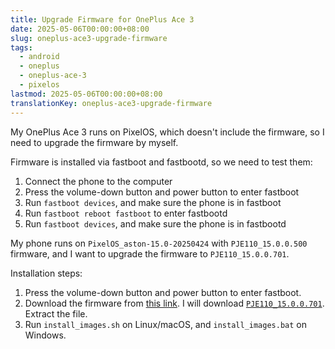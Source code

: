```yaml
---
title: Upgrade Firmware for OnePlus Ace 3
date: 2025-05-06T00:00:00+08:00
slug: oneplus-ace3-upgrade-firmware
tags:
  - android
  - oneplus
  - oneplus-ace-3
  - pixelos
lastmod: 2025-05-06T00:00:00+08:00
translationKey: oneplus-ace3-upgrade-firmware
---
```


My OnePlus Ace 3 runs on PixelOS, which doesn't include the firmware, so I need to upgrade the firmware by myself.

Firmware is installed via fastboot and fastbootd, so we need to test them:

1. Connect the phone to the computer
1. Press the volume-down button and power button to enter fastboot
1. Run `fastboot devices`, and make sure the phone is in fastboot
1. Run `fastboot reboot fastboot` to enter fastbootd
1. Run `fastboot devices`, and make sure the phone is in fastbootd

My phone runs on `PixelOS_aston-15.0-20250424` with `PJE110_15.0.0.500` firmware, and I want to upgrade the firmware to `PJE110_15.0.0.701`.

Installation steps:

1. Press the volume-down button and power button to enter fastboot.
1. Download the firmware from [this link](https://github.com/inferno0230/op12r-fw-repo/releases). I will download [`PJE110_15.0.0.701`](https://github.com/inferno0230/op12r-fw-repo/releases/tag/PJE110_15.0.0.701(CN01)). Extract the file.
1. Run `install_images.sh` on Linux/macOS, and `install_images.bat` on Windows.